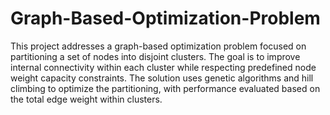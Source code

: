 # Graph-Based-Optimization-Problem

This project addresses a graph-based optimization problem focused on partitioning a set of nodes into disjoint clusters. 
The goal is to improve internal connectivity within each cluster while respecting predefined node weight capacity constraints.
The solution uses genetic algorithms and hill climbing to optimize the partitioning, with performance evaluated based on the total edge weight within clusters.

